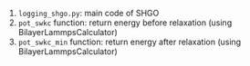 1. `logging_shgo.py`: main code of SHGO
2. `pot_swkc` function: return energy before relaxation (using BilayerLammpsCalculator)
3. `pot_swkc_min` function: return energy after relaxation (using BilayerLammpsCalculator)
